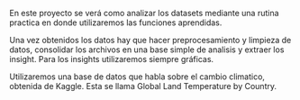 En este proyecto se verá como analizar los datasets mediante una rutina practica en donde utilizaremos las funciones aprendidas.

Una vez obtenidos los datos hay que hacer preprocesamiento y limpieza de datos, consolidar los archivos en una base simple de analisis y extraer los insight. Para los insights utilizaremos siempre gráficas.

Utilizaremos una base de datos que habla sobre el cambio climatico, obtenida de Kaggle. Esta se llama Global Land Temperature by Country.
